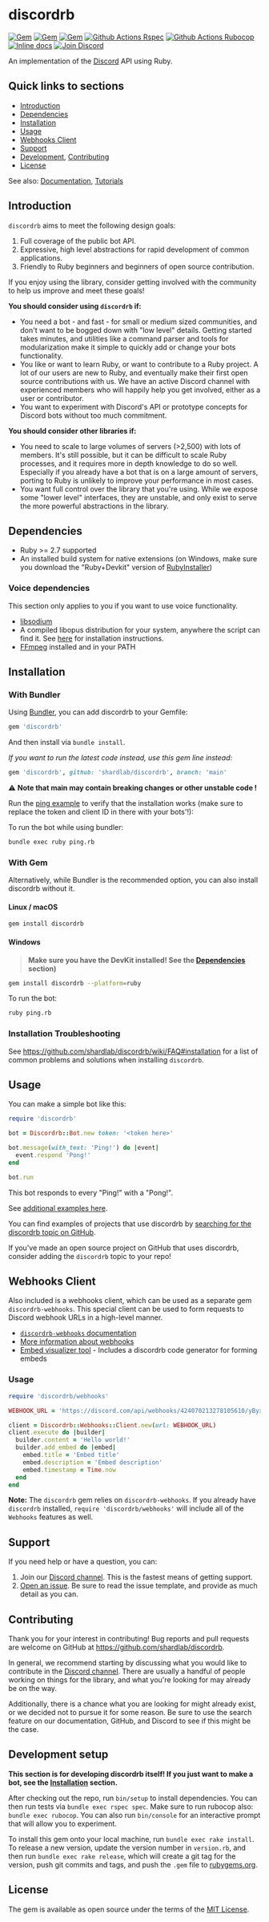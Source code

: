 # discordrb

[![Gem](https://img.shields.io/gem/v/discordrb.svg)](https://rubygems.org/gems/discordrb)
[![Gem](https://img.shields.io/gem/dt/discordrb.svg)](https://rubygems.org/gems/discordrb)
[![Gem](https://img.shields.io/badge/docs-v3.5.0-979797.svg)](https://drb.shardlab.dev/v3.5.0/)
[![Github Actions Rspec](https://github.com/shardlab/discordrb/actions/workflows/rspec.yml/badge.svg?branch=main&event=push)](https://github.com/shardlab/discordrb/actions/workflows/rspec.yml)
[![Github Actions Rubocop](https://github.com/shardlab/discordrb/actions/workflows/rubocop.yml/badge.svg?branch=main&event=push)](https://github.com/shardlab/discordrb/actions/workflows/rubocop.yml)
[![Inline docs](https://img.shields.io/badge/docs-main-979797.svg)](https://drb.shardlab.dev/main/)
[![Join Discord](https://img.shields.io/badge/discord-join-7289DA.svg)](https://discord.gg/cyK3Hjm)

An implementation of the [Discord](https://discord.com/) API using Ruby.

## Quick links to sections

- [Introduction](https://github.com/shardlab/discordrb#introduction)
- [Dependencies](https://github.com/shardlab/discordrb#dependencies)
- [Installation](https://github.com/shardlab/discordrb#installation)
- [Usage](https://github.com/shardlab/discordrb#usage)
- [Webhooks Client](https://github.com/shardlab/discordrb#webhooks-client)
- [Support](https://github.com/shardlab/discordrb#support)
- [Development](https://github.com/shardlab/discordrb#development), [Contributing](https://github.com/shardlab/discordrb#contributing)
- [License](https://github.com/shardlab/discordrb#license)

See also: [Documentation](https://drb.shardlab.dev/v3.5.0/), [Tutorials](https://github.com/shardlab/discordrb/wiki)

## Introduction

`discordrb` aims to meet the following design goals:

1. Full coverage of the public bot API.
2. Expressive, high level abstractions for rapid development of common applications.
3. Friendly to Ruby beginners and beginners of open source contribution.

If you enjoy using the library, consider getting involved with the community to help us improve and meet these goals!

**You should consider using `discordrb` if:**

- You need a bot - and fast - for small or medium sized communities, and don't want to be bogged down with "low level" details. Getting started takes minutes, and utilities like a command parser and tools for modularization make it simple to quickly add or change your bots functionality.
- You like or want to learn Ruby, or want to contribute to a Ruby project. A lot of our users are new to Ruby, and eventually make their first open source contributions with us. We have an active Discord channel with experienced members who will happily help you get involved, either as a user or contributor.
- You want to experiment with Discord's API or prototype concepts for Discord bots without too much commitment.

**You should consider other libraries if:**

- You need to scale to large volumes of servers (>2,500) with lots of members. It's still possible, but it can be difficult to scale Ruby processes, and it requires more in depth knowledge to do so well. Especially if you already have a bot that is on a large amount of servers, porting to Ruby is unlikely to improve your performance in most cases.
- You want full control over the library that you're using. While we expose some "lower level" interfaces, they are unstable, and only exist to serve the more powerful abstractions in the library.

## Dependencies

* Ruby >= 2.7 supported
* An installed build system for native extensions (on Windows, make sure you download the "Ruby+Devkit" version of [RubyInstaller](https://rubyinstaller.org/downloads/))

### Voice dependencies

This section only applies to you if you want to use voice functionality.

- [libsodium](https://github.com/shardlab/discordrb/wiki/Installing-libsodium)
- A compiled libopus distribution for your system, anywhere the script can find it. See [here](https://github.com/shardlab/discordrb/wiki/Installing-libopus) for installation instructions.
- [FFmpeg](https://www.ffmpeg.org/download.html) installed and in your PATH

## Installation

### With Bundler

Using [Bundler](https://bundler.io/#getting-started), you can add discordrb to your Gemfile:

```ruby
gem 'discordrb'
```

And then install via `bundle install`.

_If you want to run the latest code instead, use this gem line instead:_
```ruby
gem 'discordrb', github: 'shardlab/discordrb', branch: 'main'
```

⚠️ **Note that main may contain breaking changes or other unstable code !**

Run the [ping example](https://github.com/shardlab/discordrb/blob/main/examples/ping.rb) to verify that the installation works (make sure to replace the token and client ID in there with your bots'!):

To run the bot while using bundler:

```sh
bundle exec ruby ping.rb
```

### With Gem

Alternatively, while Bundler is the recommended option, you can also install discordrb without it.

#### Linux / macOS

```sh
gem install discordrb
```

#### Windows

> **Make sure you have the DevKit installed! See the [Dependencies](https://github.com/shardlab/discordrb#dependencies) section)**

```sh
gem install discordrb --platform=ruby
```

To run the bot:

```sh
ruby ping.rb
```

### Installation Troubleshooting

See <https://github.com/shardlab/discordrb/wiki/FAQ#installation> for a list of common problems and solutions when installing `discordrb`.

## Usage

You can make a simple bot like this:

```ruby
require 'discordrb'

bot = Discordrb::Bot.new token: '<token here>'

bot.message(with_text: 'Ping!') do |event|
  event.respond 'Pong!'
end

bot.run
```

This bot responds to every "Ping!" with a "Pong!".

See [additional examples here](https://github.com/shardlab/discordrb/tree/main/examples).

You can find examples of projects that use discordrb by [searching for the discordrb topic on GitHub](https://github.com/topics/discordrb).

If you've made an open source project on GitHub that uses discordrb, consider adding the `discordrb` topic to your repo!

## Webhooks Client

Also included is a webhooks client, which can be used as a separate gem `discordrb-webhooks`. This special client can be used to form requests to Discord webhook URLs in a high-level manner.

- [`discordrb-webhooks` documentation](https://drb.shardlab.dev/v3.5.0/Discordrb/Webhooks.html)
- [More information about webhooks](https://support.discord.com/hc/en-us/articles/228383668-Intro-to-Webhooks)
- [Embed visualizer tool](https://leovoel.github.io/embed-visualizer/) - Includes a discordrb code generator for forming embeds

### Usage

```ruby
require 'discordrb/webhooks'

WEBHOOK_URL = 'https://discord.com/api/webhooks/424070213278105610/yByxDncRvHi02mhKQheviQI2erKkfRRwFcEp0MMBfib1ds6ZHN13xhPZNS2-fJo_ApSw'.freeze

client = Discordrb::Webhooks::Client.new(url: WEBHOOK_URL)
client.execute do |builder|
  builder.content = 'Hello world!'
  builder.add_embed do |embed|
    embed.title = 'Embed title'
    embed.description = 'Embed description'
    embed.timestamp = Time.now
  end
end
```

**Note:** The `discordrb` gem relies on `discordrb-webhooks`. If you already have `discordrb` installed, `require 'discordrb/webhooks'` will include all of the `Webhooks` features as well.

## Support

If you need help or have a question, you can:

1. Join our [Discord channel](https://discord.gg/cyK3Hjm). This is the fastest means of getting support.
2. [Open an issue](https://github.com/shardlab/discordrb/issues). Be sure to read the issue template, and provide as much detail as you can.

## Contributing

Thank you for your interest in contributing!
Bug reports and pull requests are welcome on GitHub at <https://github.com/shardlab/discordrb>.

In general, we recommend starting by discussing what you would like to contribute in the [Discord channel](https://discord.gg/cyK3Hjm).
There are usually a handful of people working on things for the library, and what you're looking for may already be on the way.

Additionally, there is a chance what you are looking for might already exist, or we decided not to pursue it for some reason.
Be sure to use the search feature on our documentation, GitHub, and Discord to see if this might be the case.

## Development setup

**This section is for developing discordrb itself! If you just want to make a bot, see the [Installation](https://github.com/shardlab/discordrb#installation) section.**

After checking out the repo, run `bin/setup` to install dependencies. You can then run tests via `bundle exec rspec spec`. Make sure to run rubocop also: `bundle exec rubocop`. You can also run `bin/console` for an interactive prompt that will allow you to experiment.

To install this gem onto your local machine, run `bundle exec rake install`. To release a new version, update the version number in `version.rb`, and then run `bundle exec rake release`, which will create a git tag for the version, push git commits and tags, and push the `.gem` file to [rubygems.org](https://rubygems.org).

## License

The gem is available as open source under the terms of the [MIT License](https://opensource.org/licenses/MIT).
